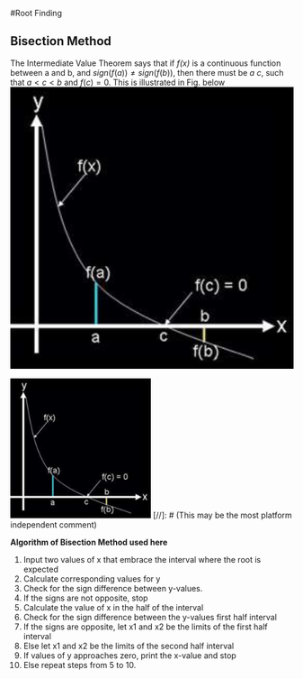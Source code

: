 #Root Finding

## Bisection Method
The Intermediate Value Theorem says that if _f(x)_ is a continuous function between a and b, and
$sign(f(a)) \neq sign(f(b))$, then there must be _a_ _c_, such that $a < c < b$ and $f(c) = 0$. This is illustrated
in Fig. below
![myfile](figure1.png)

[<img src="figure1.png" width="250"/>](figure1.png) [//]: # (This may be the most platform independent comment)


**Algorithm of Bisection Method used here**
1. Input two values of x that embrace the interval where the root is expected
2. Calculate corresponding values for y
3. Check for the sign difference between y-values.
4. If the signs are not opposite, stop
5. Calculate the value of x in the half of the interval
6. Check for the sign difference between the y-values first half interval 
7. If the signs are opposite, let x1 and x2 be the limits of the first half interval
8. Else let x1 and x2 be the limits of the second half interval
9. If values of y approaches zero, print the x-value and stop
10. Else repeat steps from 5 to 10.
